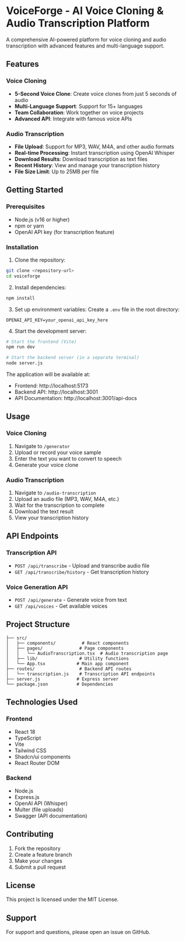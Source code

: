 # VoiceForge - AI Voice Cloning & Audio Transcription Platform

A comprehensive AI-powered platform for voice cloning and audio transcription with advanced features and multi-language support.

## Features

### Voice Cloning
- **5-Second Voice Clone**: Create voice clones from just 5 seconds of audio
- **Multi-Language Support**: Support for 15+ languages
- **Team Collaboration**: Work together on voice projects
- **Advanced API**: Integrate with famous voice APIs

### Audio Transcription
- **File Upload**: Support for MP3, WAV, M4A, and other audio formats
- **Real-time Processing**: Instant transcription using OpenAI Whisper
- **Download Results**: Download transcription as text files
- **Recent History**: View and manage your transcription history
- **File Size Limit**: Up to 25MB per file

## Getting Started

### Prerequisites
- Node.js (v16 or higher)
- npm or yarn
- OpenAI API key (for transcription feature)

### Installation

1. Clone the repository:
```bash
git clone <repository-url>
cd voiceforge
```

2. Install dependencies:
```bash
npm install
```

3. Set up environment variables:
Create a `.env` file in the root directory:
```env
OPENAI_API_KEY=your_openai_api_key_here
```

4. Start the development server:
```bash
# Start the frontend (Vite)
npm run dev

# Start the backend server (in a separate terminal)
node server.js
```

The application will be available at:
- Frontend: http://localhost:5173
- Backend API: http://localhost:3001
- API Documentation: http://localhost:3001/api-docs

## Usage

### Voice Cloning
1. Navigate to `/generator`
2. Upload or record your voice sample
3. Enter the text you want to convert to speech
4. Generate your voice clone

### Audio Transcription
1. Navigate to `/audio-transcription`
2. Upload an audio file (MP3, WAV, M4A, etc.)
3. Wait for the transcription to complete
4. Download the text result
5. View your transcription history

## API Endpoints

### Transcription API
- `POST /api/transcribe` - Upload and transcribe audio file
- `GET /api/transcribe/history` - Get transcription history

### Voice Generation API
- `POST /api/generate` - Generate voice from text
- `GET /api/voices` - Get available voices

## Project Structure

```
├── src/
│   ├── components/          # React components
│   ├── pages/              # Page components
│   │   └── AudioTranscription.tsx  # Audio transcription page
│   ├── lib/                # Utility functions
│   └── App.tsx            # Main app component
├── routes/                 # Backend API routes
│   └── transcription.js    # Transcription API endpoints
├── server.js              # Express server
└── package.json           # Dependencies
```

## Technologies Used

### Frontend
- React 18
- TypeScript
- Vite
- Tailwind CSS
- Shadcn/ui components
- React Router DOM

### Backend
- Node.js
- Express.js
- OpenAI API (Whisper)
- Multer (file uploads)
- Swagger (API documentation)

## Contributing

1. Fork the repository
2. Create a feature branch
3. Make your changes
4. Submit a pull request

## License

This project is licensed under the MIT License.

## Support

For support and questions, please open an issue on GitHub.
